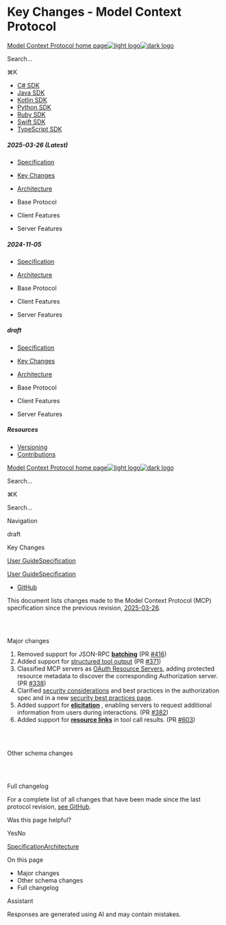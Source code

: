 # Key Changes - Model Context Protocol

[Model Context Protocol home page![light logo](https://mintlify.s3.us-west-1.amazonaws.com/mcp/logo/light.svg)![dark logo](https://mintlify.s3.us-west-1.amazonaws.com/mcp/logo/dark.svg)](/)

Search...

⌘K

* [C# SDK](https://github.com/modelcontextprotocol/csharp-sdk)
* [Java SDK](https://github.com/modelcontextprotocol/java-sdk)
* [Kotlin SDK](https://github.com/modelcontextprotocol/kotlin-sdk)
* [Python SDK](https://github.com/modelcontextprotocol/python-sdk)
* [Ruby SDK](https://github.com/modelcontextprotocol/ruby-sdk)
* [Swift SDK](https://github.com/modelcontextprotocol/swift-sdk)
* [TypeScript SDK](https://github.com/modelcontextprotocol/typescript-sdk)

##### 2025-03-26 (Latest)

  * [Specification](/specification/2025-03-26)
  * [Key Changes](/specification/2025-03-26/changelog)
  * [Architecture](/specification/2025-03-26/architecture)
  * Base Protocol

  * Client Features

  * Server Features

##### 2024-11-05

  * [Specification](/specification/2024-11-05)
  * [Architecture](/specification/2024-11-05/architecture)
  * Base Protocol

  * Client Features

  * Server Features

##### draft

  * [Specification](/specification/draft)
  * [Key Changes](/specification/draft/changelog)
  * [Architecture](/specification/draft/architecture)
  * Base Protocol

  * Client Features

  * Server Features

##### Resources

  * [Versioning](/specification/versioning)
  * [Contributions](/specification/contributing)

[Model Context Protocol home page![light logo](https://mintlify.s3.us-west-1.amazonaws.com/mcp/logo/light.svg)![dark logo](https://mintlify.s3.us-west-1.amazonaws.com/mcp/logo/dark.svg)](/)

Search...

⌘K

Search...

Navigation

draft

Key Changes

[User Guide](/introduction)[Specification](/specification/2025-03-26)

[User Guide](/introduction)[Specification](/specification/2025-03-26)

* [GitHub](https://github.com/modelcontextprotocol)

This document lists changes made to the Model Context Protocol (MCP) specification since the previous revision, [2025-03-26](/specification/2025-03-26).

## 

​

Major changes

  1. Removed support for JSON-RPC **[batching](https://www.jsonrpc.org/specification#batch)** (PR [#416](https://github.com/modelcontextprotocol/specification/pull/416))
  2. Added support for [structured tool output](/specification/draft/server/tools#structured-content) (PR [#371](https://github.com/modelcontextprotocol/modelcontextprotocol/pull/371))
  3. Classified MCP servers as [OAuth Resource Servers](/specification/draft/basic/authorization#authorization-server-discovery), adding protected resource metadata to discover the corresponding Authorization server. (PR [#338](https://github.com/modelcontextprotocol/modelcontextprotocol/pull/338))
  4. Clarified [security considerations](/specification/draft/basic/authorization#security-considerations) and best practices in the authorization spec and in a new [security best practices page](/specification/draft/basic/security_best_practices).
  5. Added support for **[elicitation](/specification/draft/client/elicitation)** , enabling servers to request additional information from users during interactions. (PR [#382](https://github.com/modelcontextprotocol/modelcontextprotocol/pull/382))
  6. Added support for **[resource links](/specification/draft/server/tools#resource-links)** in tool call results. (PR [#603](https://github.com/modelcontextprotocol/modelcontextprotocol/pull/603))

## 

​

Other schema changes

## 

​

Full changelog

For a complete list of all changes that have been made since the last protocol revision, [see GitHub](https://github.com/modelcontextprotocol/specification/compare/2025-03-26...draft).

Was this page helpful?

YesNo

[Specification](/specification/draft)[Architecture](/specification/draft/architecture)

On this page

  * Major changes
  * Other schema changes
  * Full changelog

Assistant

Responses are generated using AI and may contain mistakes.